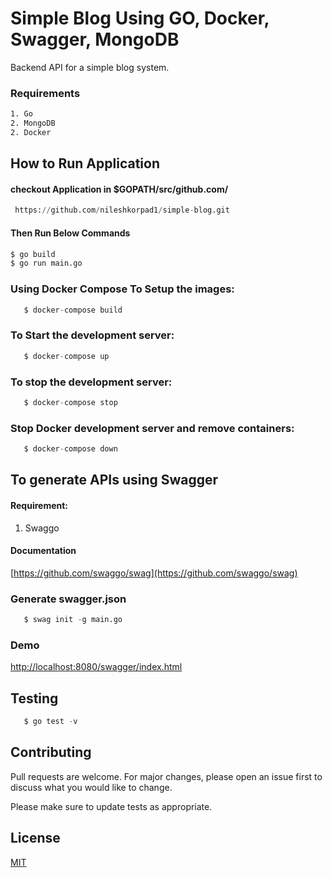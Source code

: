 # Simple Blog Using GO, Docker, Swagger, MongoDB

Backend API for a simple blog system.

### Requirements

```bash
1. Go
2. MongoDB
2. Docker
```

## How to Run Application

#### checkout Application in $GOPATH/src/github.com/<UserName>
```python
 https://github.com/nileshkorpad1/simple-blog.git
```

#### Then Run Below Commands

```bash
$ go build
$ go run main.go
```

### Using Docker Compose To Setup the images:

```python
   $ docker-compose build
```

### To Start the development server:

```python
   $ docker-compose up
```

### To stop the development server:

```python
   $ docker-compose stop
```


### Stop Docker development server and remove containers:

```python
   $ docker-compose down
```

## To generate APIs using Swagger

#### Requirement:

1. Swaggo

#### Documentation

[https://github.com/swaggo/swag](https://github.com/swaggo/swag)

### Generate swagger.json

```python
   $ swag init -g main.go
```

### Demo

[http://localhost:8080/swagger/index.html](http://localhost:8080/swagger/index.html)


## Testing

```python
   $ go test -v
```


## Contributing
Pull requests are welcome. For major changes, please open an issue first to discuss what you would like to change.

Please make sure to update tests as appropriate.

## License
[MIT](https://choosealicense.com/licenses/mit/)
